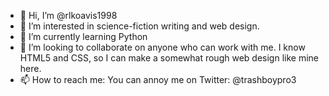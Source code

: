 - 👋 Hi, I’m @rlkoavis1998
- 👀 I’m interested in science-fiction writing and web design.
- 🌱 I’m currently learning Python
- 💞️ I’m looking to collaborate on anyone who can work with me. I know HTML5 and CSS, so I can make a somewhat rough web design like mine here.
- 📫 How to reach me: You can annoy me on Twitter: @trashboypro3

<!---
rlkoavis1998/rlkoavis1998 is a ✨ special ✨ repository because its `README.md` (this file) appears on your GitHub profile.
You can click the Preview link to take a look at your changes.
--->
